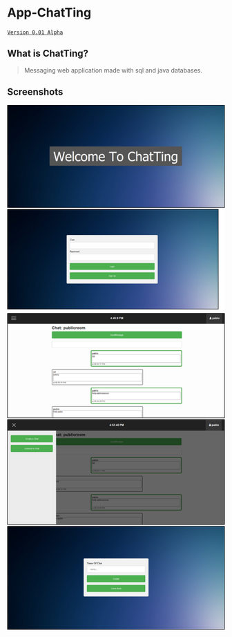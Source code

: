 # App-ChatTing
[`Version 0.01 Alpha`]()

## What is ChatTing?
> Messaging web application made with sql and java databases.

## Screenshots
![](https://github.com/pabllopf/App-ChatTing/blob/master/Wiki/init.png)
![](https://github.com/pabllopf/App-ChatTing/blob/master/Wiki/login.png)
![](https://github.com/pabllopf/App-ChatTing/blob/master/Wiki/chat.png)
![](https://github.com/pabllopf/App-ChatTing/blob/master/Wiki/menu.png)
![](https://github.com/pabllopf/App-ChatTing/blob/master/Wiki/createchat.png)
